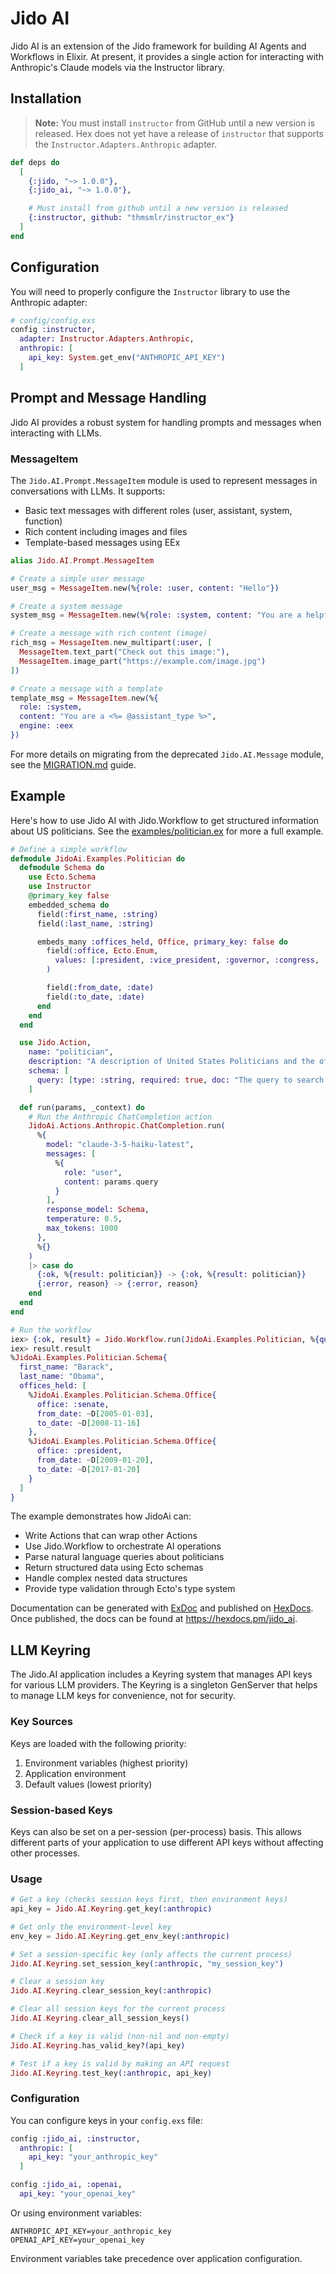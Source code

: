 # Jido AI

Jido AI is an extension of the Jido framework for building AI Agents and Workflows in Elixir. At present, it provides a single action for interacting with Anthropic's Claude models via the Instructor library.

## Installation

> **Note:** You must install `instructor` from GitHub until a new version is released. Hex does not yet have a release of `instructor` that supports the `Instructor.Adapters.Anthropic` adapter.

```elixir
def deps do
  [
    {:jido, "~> 1.0.0"},
    {:jido_ai, "~> 1.0.0"},

    # Must install from github until a new version is released
    {:instructor, github: "thmsmlr/instructor_ex"}
  ]
end
```

## Configuration

You will need to properly configure the `Instructor` library to use the Anthropic adapter:

```elixir
# config/config.exs
config :instructor,
  adapter: Instructor.Adapters.Anthropic,
  anthropic: [
    api_key: System.get_env("ANTHROPIC_API_KEY")
  ]
```

## Prompt and Message Handling

Jido AI provides a robust system for handling prompts and messages when interacting with LLMs.

### MessageItem

The `Jido.AI.Prompt.MessageItem` module is used to represent messages in conversations with LLMs. It supports:

- Basic text messages with different roles (user, assistant, system, function)
- Rich content including images and files
- Template-based messages using EEx

```elixir
alias Jido.AI.Prompt.MessageItem

# Create a simple user message
user_msg = MessageItem.new(%{role: :user, content: "Hello"})

# Create a system message
system_msg = MessageItem.new(%{role: :system, content: "You are a helpful assistant"})

# Create a message with rich content (image)
rich_msg = MessageItem.new_multipart(:user, [
  MessageItem.text_part("Check out this image:"),
  MessageItem.image_part("https://example.com/image.jpg")
])

# Create a message with a template
template_msg = MessageItem.new(%{
  role: :system,
  content: "You are a <%= @assistant_type %>",
  engine: :eex
})
```

For more details on migrating from the deprecated `Jido.AI.Message` module, see the [MIGRATION.md](MIGRATION.md) guide.

## Example

Here's how to use Jido AI with Jido.Workflow to get structured information about US politicians. See the [examples/politician.ex](examples/politician.ex) for more a full example.

```elixir
# Define a simple workflow
defmodule JidoAi.Examples.Politician do
  defmodule Schema do
    use Ecto.Schema
    use Instructor
    @primary_key false
    embedded_schema do
      field(:first_name, :string)
      field(:last_name, :string)

      embeds_many :offices_held, Office, primary_key: false do
        field(:office, Ecto.Enum,
          values: [:president, :vice_president, :governor, :congress, :senate]
        )

        field(:from_date, :date)
        field(:to_date, :date)
      end
    end
  end

  use Jido.Action,
    name: "politician",
    description: "A description of United States Politicians and the offices that they held",
    schema: [
      query: [type: :string, required: true, doc: "The query to search for"]
    ]

  def run(params, _context) do
    # Run the Anthropic ChatCompletion action
    JidoAi.Actions.Anthropic.ChatCompletion.run(
      %{
        model: "claude-3-5-haiku-latest",
        messages: [
          %{
            role: "user",
            content: params.query
          }
        ],
        response_model: Schema,
        temperature: 0.5,
        max_tokens: 1000
      },
      %{}
    )
    |> case do
      {:ok, %{result: politician}} -> {:ok, %{result: politician}}
      {:error, reason} -> {:error, reason}
    end
  end
end

# Run the workflow
iex> {:ok, result} = Jido.Workflow.run(JidoAi.Examples.Politician, %{query: "Tell me about Barack Obama's political career"})
iex> result.result
%JidoAi.Examples.Politician.Schema{
  first_name: "Barack",
  last_name: "Obama",
  offices_held: [
    %JidoAi.Examples.Politician.Schema.Office{
      office: :senate,
      from_date: ~D[2005-01-03],
      to_date: ~D[2008-11-16]
    },
    %JidoAi.Examples.Politician.Schema.Office{
      office: :president,
      from_date: ~D[2009-01-20],
      to_date: ~D[2017-01-20]
    }
  ]
}
```

The example demonstrates how JidoAi can:

- Write Actions that can wrap other Actions
- Use Jido.Workflow to orchestrate AI operations
- Parse natural language queries about politicians
- Return structured data using Ecto schemas
- Handle complex nested data structures
- Provide type validation through Ecto's type system

Documentation can be generated with [ExDoc](https://github.com/elixir-lang/ex_doc)
and published on [HexDocs](https://hexdocs.pm). Once published, the docs can
be found at <https://hexdocs.pm/jido_ai>.

## LLM Keyring

The Jido.AI application includes a Keyring system that manages API keys for various LLM providers. The Keyring is a singleton GenServer that helps to manage LLM keys for convenience, not for security.

### Key Sources

Keys are loaded with the following priority:

1. Environment variables (highest priority)
2. Application environment
3. Default values (lowest priority)

### Session-based Keys

Keys can also be set on a per-session (per-process) basis. This allows different parts of your application to use different API keys without affecting other processes.

### Usage

```elixir
# Get a key (checks session keys first, then environment keys)
api_key = Jido.AI.Keyring.get_key(:anthropic)

# Get only the environment-level key
env_key = Jido.AI.Keyring.get_env_key(:anthropic)

# Set a session-specific key (only affects the current process)
Jido.AI.Keyring.set_session_key(:anthropic, "my_session_key")

# Clear a session key
Jido.AI.Keyring.clear_session_key(:anthropic)

# Clear all session keys for the current process
Jido.AI.Keyring.clear_all_session_keys()

# Check if a key is valid (non-nil and non-empty)
Jido.AI.Keyring.has_valid_key?(api_key)

# Test if a key is valid by making an API request
Jido.AI.Keyring.test_key(:anthropic, api_key)
```

### Configuration

You can configure keys in your `config.exs` file:

```elixir
config :jido_ai, :instructor,
  anthropic: [
    api_key: "your_anthropic_key"
  ]

config :jido_ai, :openai,
  api_key: "your_openai_key"
```

Or using environment variables:

```
ANTHROPIC_API_KEY=your_anthropic_key
OPENAI_API_KEY=your_openai_key
```

Environment variables take precedence over application configuration.